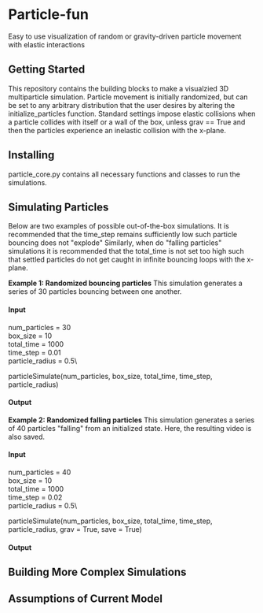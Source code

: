 # Particle-fun
Easy to use visualization of random or gravity-driven particle movement with elastic interactions

## Getting Started
This repository contains the building blocks to make a visualzied 3D multiparticle simulation. Particle movement is initially
randomized, but can be set to any arbitrary distribution that the user desires by altering the initialize_particles function.
Standard settings impose elastic collisions when a particle collides with itself or a wall of the box, unless grav == True and then 
the particles experience an inelastic collision with the x-plane. 

## Installing

particle_core.py contains all necessary functions and classes to run the simulations. 

## Simulating Particles

Below are two examples of possible out-of-the-box simulations. It is recommended that the time_step remains sufficiently low such particle bouncing does not "explode"
Similarly, when do "falling particles" simulations it is recommended that the total_time is not set too high such that settled particles do not get caught in infinite bouncing loops with the x-plane.

**Example 1: Randomized bouncing particles**
This simulation generates a series of 30 particles bouncing between one another.
#### Input
num_particles = 30\
box_size = 10\
total_time = 1000\
time_step = 0.01\
particle_radius = 0.5\

particleSimulate(num_particles, box_size, total_time, time_step, particle_radius)

#### Output

**Example 2: Randomized falling particles**
This simulation generates a series of 40 particles "falling" from an initialized state. Here, the resulting video is also saved.
#### Input
num_particles = 40\
box_size = 10\
total_time = 1000\
time_step = 0.02\
particle_radius = 0.5\

particleSimulate(num_particles, box_size, total_time, time_step, particle_radius, grav = True, save = True)

#### Output

## Building More Complex Simulations


## Assumptions of Current Model
